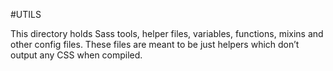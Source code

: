 #UTILS

This directory holds Sass tools, helper files, variables, functions, mixins and other config files. These files are meant to be just helpers which don’t output any CSS when compiled.